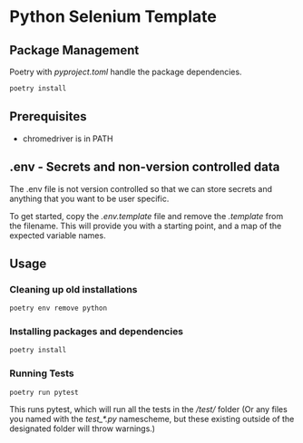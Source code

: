 # Python Selenium Template

## Package Management

Poetry with *pyproject.toml* handle the package dependencies.

```bash
poetry install
```

## Prerequisites

* chromedriver is in PATH

## .env - Secrets and non-version controlled data

The .env file is not version controlled so that we can store secrets and anything that you want to be user specific.

To get started, copy the *.env.template* file and remove the *.template* from the filename. This will provide you with a starting point, and a map of the expected variable names.

## Usage

### Cleaning up old installations

```bash
poetry env remove python
```

### Installing packages and dependencies

```bash
poetry install
```

### Running Tests

```bash
poetry run pytest
```

This runs pytest, which will run all the tests in the */test/* folder (Or any files you named with the *test_\*.py* namescheme, but these existing outside of the designated folder will throw warnings.)
